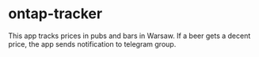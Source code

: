 # ontap-tracker

This app tracks prices in pubs and bars in Warsaw. If a beer gets a decent price, the app sends notification to telegram group. 